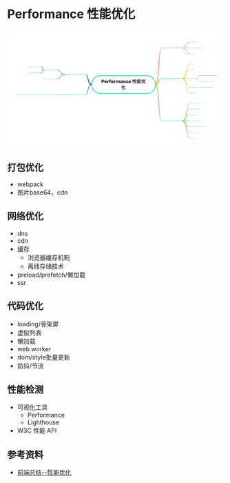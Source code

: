 # Performance 性能优化

<!-- ![Performance](/assets/Performance.png) -->
![Performance](https://github.com/dancingjasonxiao/mind-map/blob/main/assets/Performance.png?raw=true)

## 打包优化

- webpack
- 图片base64，cdn

## 网络优化

- dns
- cdn
- 缓存
  - 浏览器缓存机制
  - 离线存储技术
- preload/prefetch/懒加载
- ssr

## 代码优化

- loading/骨架屏
- 虚拟列表
- 懒加载
- web worker
- dom/style批量更新
- 防抖/节流

## 性能检测

- 可视化工具
  - Performance
  - Lighthouse
- W3C 性能 API

## 参考资料

- [前端总结--性能优化](https://segmentfault.com/a/1190000019185648)
